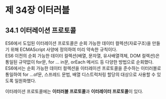 제 34장 이터러블
====================

34.1 이터레이션 프로토콜
--------------------------
ES6에서 도입된 이터레이션 프로토콜은 순회 가능한 데이터 컬렉션(자료구조)을 만들기 위해 ECMAScript 사양에 정의하여 미리 약속한 규칙이다.   
ES6 이전의 순회 가능한 데이터 컬렉션(배열, 문자열, 유사배열객체, DOM 컬렉션)은 통일된 규약없이 for문, for ... in문, orEach 메서드 등 다양한 방법으로 순회했다.   
ES6에서는 순회 가능한 데이터 컬렉션을 이터레이션 프로토콜을 준수하는 이터러블로 통일하여 for ...of문, 스프레드 문법, 배열 디스트럭처링 할당의 대상으로 사용할 수 있도록 일원화했다.   

이터레이션 프로토콜에는 **이터러블 프로토콜**과 **이터레이터 프로토콜**이 있다.

